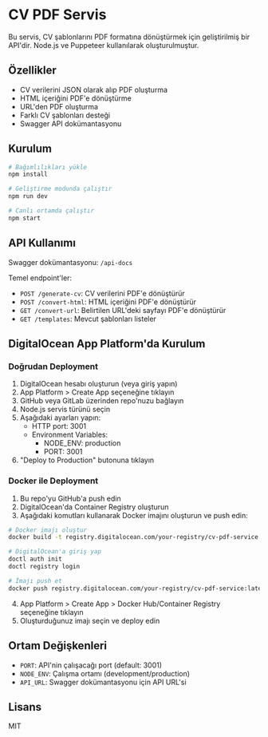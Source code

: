 # CV PDF Servis

Bu servis, CV şablonlarını PDF formatına dönüştürmek için geliştirilmiş bir API'dir. Node.js ve Puppeteer kullanılarak oluşturulmuştur.

## Özellikler

- CV verilerini JSON olarak alıp PDF oluşturma
- HTML içeriğini PDF'e dönüştürme
- URL'den PDF oluşturma
- Farklı CV şablonları desteği
- Swagger API dokümantasyonu

## Kurulum

```bash
# Bağımlılıkları yükle
npm install

# Geliştirme modunda çalıştır
npm run dev

# Canlı ortamda çalıştır
npm start
```

## API Kullanımı

Swagger dokümantasyonu: `/api-docs`

Temel endpoint'ler:
- `POST /generate-cv`: CV verilerini PDF'e dönüştürür
- `POST /convert-html`: HTML içeriğini PDF'e dönüştürür
- `GET /convert-url`: Belirtilen URL'deki sayfayı PDF'e dönüştürür
- `GET /templates`: Mevcut şablonları listeler

## DigitalOcean App Platform'da Kurulum

### Doğrudan Deployment
1. DigitalOcean hesabı oluşturun (veya giriş yapın)
2. App Platform > Create App seçeneğine tıklayın
3. GitHub veya GitLab üzerinden repo'nuzu bağlayın
4. Node.js servis türünü seçin
5. Aşağıdaki ayarları yapın:
   - HTTP port: 3001
   - Environment Variables:
     - NODE_ENV: production
     - PORT: 3001
6. "Deploy to Production" butonuna tıklayın

### Docker ile Deployment
1. Bu repo'yu GitHub'a push edin
2. DigitalOcean'da Container Registry oluşturun
3. Aşağıdaki komutları kullanarak Docker imajını oluşturun ve push edin:

```bash
# Docker imajı oluştur
docker build -t registry.digitalocean.com/your-registry/cv-pdf-service:latest .

# DigitalOcean'a giriş yap
doctl auth init
doctl registry login

# İmajı push et
docker push registry.digitalocean.com/your-registry/cv-pdf-service:latest
```

4. App Platform > Create App > Docker Hub/Container Registry seçeneğine tıklayın
5. Oluşturduğunuz imajı seçin ve deploy edin

## Ortam Değişkenleri

- `PORT`: API'nin çalışacağı port (default: 3001)
- `NODE_ENV`: Çalışma ortamı (development/production)
- `API_URL`: Swagger dokümantasyonu için API URL'si

## Lisans

MIT 